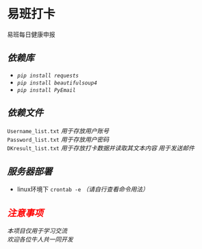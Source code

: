 # **易班打卡** 
易班每日健康申报
## *依赖库*
+ *`pip install requests`*
+ *`pip install beautifulsoup4`*
+ *`pip install PyEmail`*

## *依赖文件*
`Username_list.txt` *用于存放用户账号*  
`Password_list.txt` *用于存放用户密码*  
`DKresult_list.txt` *用于存放打卡数据并读取其文本内容 用于发送邮件*

## *服务器部署*

+ linux环境下 `crontab -e` *（请自行查看命令用法）*

## <font color=red>*注意事项*</font>
*本项目仅用于学习交流*  
*欢迎各位牛人共一同开发*

